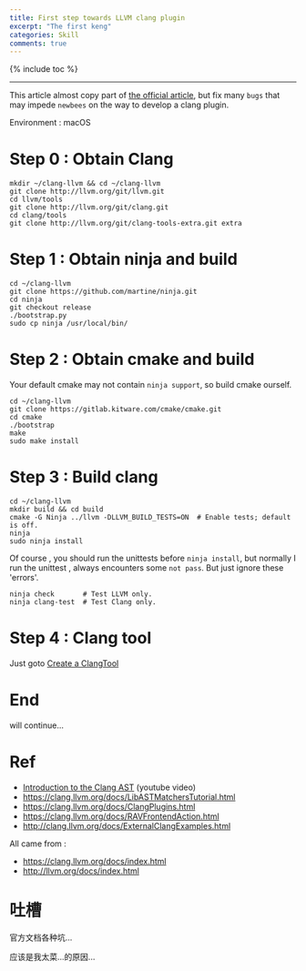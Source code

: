 ```yaml
---
title: First step towards LLVM clang plugin
excerpt: "The first keng"
categories: Skill
comments: true
---
```



{% include toc %}

---

This article almost copy part of [the official article](https://clang.llvm.org/docs/LibASTMatchersTutorial.html), but fix many `bugs` that may impede `newbees` on the way to develop a clang plugin.

Environment : macOS

# Step 0 : Obtain Clang

```
mkdir ~/clang-llvm && cd ~/clang-llvm
git clone http://llvm.org/git/llvm.git
cd llvm/tools
git clone http://llvm.org/git/clang.git
cd clang/tools
git clone http://llvm.org/git/clang-tools-extra.git extra
```

# Step 1 : Obtain ninja and build

```
cd ~/clang-llvm
git clone https://github.com/martine/ninja.git
cd ninja
git checkout release
./bootstrap.py
sudo cp ninja /usr/local/bin/
```

# Step 2 : Obtain cmake and build

Your default cmake may not contain `ninja support`, so build cmake ourself.

```
cd ~/clang-llvm
git clone https://gitlab.kitware.com/cmake/cmake.git
cd cmake
./bootstrap
make
sudo make install
```

# Step 3 : Build clang


```
cd ~/clang-llvm
mkdir build && cd build
cmake -G Ninja ../llvm -DLLVM_BUILD_TESTS=ON  # Enable tests; default is off.
ninja
sudo ninja install
```

Of course , you should run the unittests before `ninja install`, but normally I run the unittest , always encounters some `not pass`. But just ignore these 'errors'.

```
ninja check       # Test LLVM only.
ninja clang-test  # Test Clang only.
```


# Step 4 : Clang tool

Just goto [Create a ClangTool](https://clang.llvm.org/docs/LibASTMatchersTutorial.html#step-1-create-a-clangtool)



# End

will continue...

# Ref

- [Introduction to the Clang AST](https://www.youtube.com/watch?v=VqCkCDFLSsc) (youtube video)
- https://clang.llvm.org/docs/LibASTMatchersTutorial.html
- https://clang.llvm.org/docs/ClangPlugins.html
- https://clang.llvm.org/docs/RAVFrontendAction.html
- http://clang.llvm.org/docs/ExternalClangExamples.html

All came from :
- https://clang.llvm.org/docs/index.html
- http://llvm.org/docs/index.html

# 吐槽

官方文档各种坑...

应该是我太菜...的原因...

